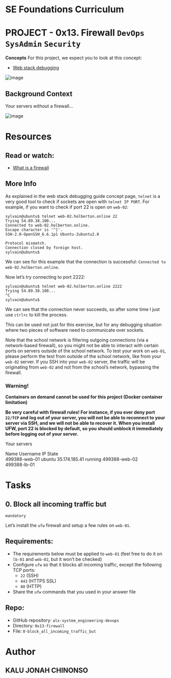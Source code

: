 # **SE Foundations Curriculum**
 
# **PROJECT - 0x13. Firewall `DevOps` `SysAdmin` `Security`**
 
**Concepts**
For this project, we expect you to look at this concept:
+ [Web stack debugging](https://intranet.alxswe.com/concepts/68)

![image](https://github.com/user-attachments/assets/b12a9346-30ec-417f-b1cb-cad6f3255b8b)

## Background Context
Your servers without a firewall…

![image](https://github.com/user-attachments/assets/2f4cd601-d7ab-46aa-accb-d9a653c04a86)

# Resources
## Read or watch:

+ [What is a firewall](https://intranet.alxswe.com/rltoken/vjB4LyHRdtEImzZcuD89ZQ)

## More Info
As explained in the web stack debugging guide concept page, `telnet` is a very good tool to check if sockets are open with `telnet IP PORT`. For example, if you want to check if port 22 is open on `web-02`:
```
sylvain@ubuntu$ telnet web-02.holberton.online 22
Trying 54.89.38.100...
Connected to web-02.holberton.online.
Escape character is '^]'.
SSH-2.0-OpenSSH_6.6.1p1 Ubuntu-2ubuntu2.8

Protocol mismatch.
Connection closed by foreign host.
sylvain@ubuntu$
```
We can see for this example that the connection is successful: `Connected to web-02.holberton.online`.

Now let’s try connecting to port 2222:
```
sylvain@ubuntu$ telnet web-02.holberton.online 2222
Trying 54.89.38.100...
^C
sylvain@ubuntu$
```
We can see that the connection never succeeds, so after some time I just use `ctrl+c` to kill the process.

This can be used not just for this exercise, but for any debugging situation where two pieces of software need to communicate over sockets.

Note that the school network is filtering outgoing connections (via a network-based firewall), so you might not be able to interact with certain ports on servers outside of the school network. To test your work on `web-01`, please perform the test from outside of the school network, like from your `web-02` server. If you SSH into your `web-02` server, the traffic will be originating from `web-02` and not from the school’s network, bypassing the firewall.

### Warning!
**Containers on demand cannot be used for this project (Docker container limitation)**

**Be very careful with firewall rules! For instance, if you ever deny port `22/TCP` and log out of your server, you will not be able to reconnect to your server via SSH, and we will not be able to recover it. When you install UFW, port 22 is blocked by default, so you should unblock it immediately before logging out of your server.**

 
Your servers
 
Name	Username	IP	State	
499388-web-01	ubuntu	35.174.185.41	running	
499388-web-02				
499388-lb-01			
 

# Tasks
## 0. Block all incoming traffic but

`mandatory`

Let’s install the `ufw` firewall and setup a few rules on `web-01`.

## Requirements:

+ The requirements below must be applied to `web-01` (feel free to do it on `lb-01` and `web-02`, but it won’t be checked)
+ Configure `ufw` so that it blocks all incoming traffic, except the following TCP ports:
   - `22` (SSH)
   - `443` (HTTPS SSL)
   - `80` (HTTP)
+ Share the `ufw` commands that you used in your answer file

## Repo:

- GitHub repository: `alx-system_engineering-devops`
- Directory: `0x13-firewall`
- File: `0-block_all_incoming_traffic_but`
  
 # Author

 ## KALU JONAH CHINONSO

